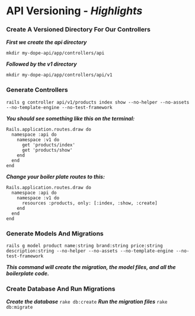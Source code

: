 # API Versioning - _Highlights_

### Create A Versioned Directory For Our Controllers

*__First we create the api directory__*
```
mkdir my-dope-api/app/controllers/api
```

*__Followed by the v1 directory__*
```
mkdir my-dope-api/app/controllers/api/v1
```

### Generate Controllers
```
rails g controller api/v1/products index show --no-helper --no-assets --no-template-engine --no-test-framework
```

*__You should see something like this on the terminal:__*

```
Rails.application.routes.draw do
  namespace :api do
    namespace :v1 do
      get 'products/index'
      get 'products/show'
    end
  end
end
```
*__Change your boiler plate routes to this:__*

```
Rails.application.routes.draw do
  namespace :api do
    namespace :v1 do
      resources :products, only: [:index, :show, :create]
    end
  end
end
```

### Generate Models And Migrations

```
rails g model product name:string brand:string price:string description:string --no-helper --no-assets --no-template-engine --no-test-framework
```

*__This command will create the migration, the model files, and all the boilerplate code.__*

### Create Database And Run Migrations

*__Create the database__*
```rake db:create```
*__Run the migration files__*
```rake db:migrate```